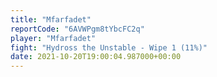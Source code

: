 ```yaml
---
title: "Mfarfadet"
reportCode: "6AVWPgm8tYbcFC2q"
player: "Mfarfadet"
fight: "Hydross the Unstable - Wipe 1 (11%)"
date: 2021-10-20T19:00:04.987000+00:00
---
```

